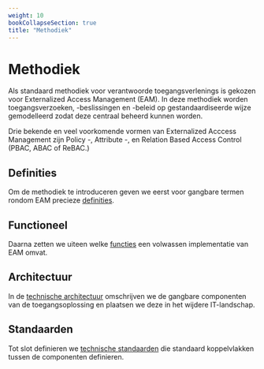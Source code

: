 ```yaml
---
weight: 10
bookCollapseSection: true
title: "Methodiek"
---
```


# Methodiek

Als standaard methodiek voor verantwoorde toegangsverlenings is gekozen voor Externalized Access Management (EAM). In deze methodiek worden toegangsverzoeken, -beslissingen en -beleid op gestandaardiseerde wijze gemodelleerd zodat deze centraal beheerd kunnen worden.

Drie bekende en veel voorkomende vormen van Externalized Acccess Management zijn Policy -, Attribute -, en Relation Based Access Control (PBAC, ABAC of ReBAC.)

## Definities
Om de methodiek te introduceren geven we eerst voor gangbare termen rondom EAM precieze [definities](1.definities).

## Functioneel
Daarna zetten we uiteen welke [functies](2.functioneel) een volwassen implementatie van EAM omvat. 

## Architectuur
In de [technische architectuur](3.architectuur) omschrijven we de gangbare componenten van de toegangsoplossing en plaatsen we deze in het wijdere IT-landschap. 

## Standaarden
Tot slot definieren we [technische standaarden](4.standaarden) die standaard koppelvlakken tussen de componenten definieren.